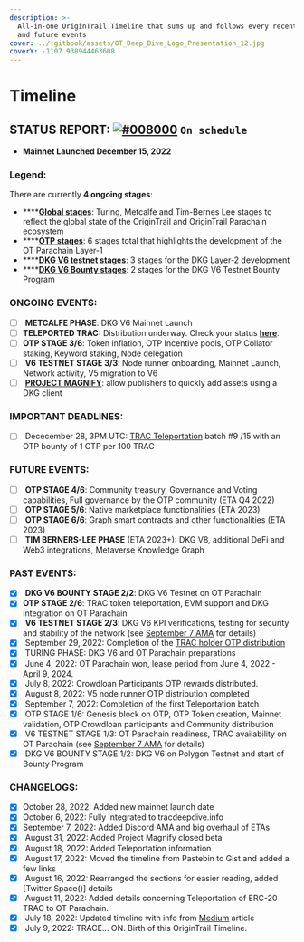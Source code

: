 ```yaml
---
description: >-
  All-in-one OriginTrail Timeline that sums up and follows every recent, ongoing
  and future events
cover: ../.gitbook/assets/OT_Deep_Dive_Logo_Presentation_12.jpg
coverY: -1107.938944463608
---
```


# Timeline

## **STATUS REPORT:** [![#008000](https://camo.githubusercontent.com/53a80492bcf80d4918b684bb1a6f3e1a7791b9f9eb3b4790d339b7ef76c4b7d6/68747470733a2f2f7669612e706c616365686f6c6465722e636f6d2f31352f3030383030302f3030383030302e706e67)](https://camo.githubusercontent.com/53a80492bcf80d4918b684bb1a6f3e1a7791b9f9eb3b4790d339b7ef76c4b7d6/68747470733a2f2f7669612e706c616365686f6c6465722e636f6d2f31352f3030383030302f3030383030302e706e67) `On schedule`

* **Mainnet Launched December 15, 2022**

### **Legend:**

There are currently **4 ongoing stages**:

* ****[**Global stages**](https://origintrail.io/roadmap): Turing, Metcalfe and Tim-Bernes Lee stages to reflect the global state of the OriginTrail and OriginTrail Parachain ecosystem
* ****[**OTP stages**](https://medium.com/origintrail/google-for-web3-specific-blockchain-origintrail-parachain-launches-today-heres-what-s-next-9a0d92bb72ef): 6 stages total that highlights the development of the OT Parachain Layer-1
* ****[**DKG V6 testnet stages**](https://docs.origintrail.io/decentralized-knowledge-graph-layer-2/dkg-v6-launch-progress): 3 stages for the DKG Layer-2 development
* ****[**DKG V6 Bounty stages**](https://bountyprogram.origintrail.io/): 2 stages for the DKG V6 Testnet Bounty Program

### **ONGOING EVENTS:**

* [ ] &#x20;**METCALFE PHASE**: DKG V6 Mainnet Launch
* [ ] **TELEPORTED TRAC:** Distribution underway. Check your status [**here**](https://teleport.origintrail.io/trac-distribution).
* [ ] **OTP STAGE 3/6**: Token inflation, OTP Incentive pools, OTP Collator staking, Keyword staking, Node delegation
* [ ] &#x20;**V6 TESTNET STAGE 3/3**: Node runner onboarding, Mainnet Launch, Network activity, V5 migration to V6
* [ ] &#x20;[**PROJECT MAGNIFY**](https://projectmagnify.io/): allow publishers to quickly add assets using a DKG client

### **IMPORTANT DEADLINES:**

* [ ] &#x20;Dececember 28, 3PM UTC: [TRAC Teleportation](https://teleport.origintrail.io/) batch #9 /15 with an OTP bounty of 1 OTP per 100 TRAC

### **FUTURE EVENTS:**

* [ ] &#x20;**OTP STAGE 4/6**: Community treasury, Governance and Voting capabilities, Full governance by the OTP community (ETA Q4 2022)
* [ ] &#x20;**OTP STAGE 5/6**: Native marketplace functionalities (ETA 2023)
* [ ] &#x20;**OTP STAGE 6/6**: Graph smart contracts and other functionalities (ETA 2023)
* [ ] &#x20;**TIM BERNERS-LEE PHASE** (ETA 2023+): DKG V8, additional DeFi and Web3 integrations, Metaverse Knowledge Graph

### **PAST EVENTS:**

* [x] &#x20;**DKG V6 BOUNTY STAGE 2/2**: DKG V6 Testnet on OT Parachain
* [x] **OTP STAGE 2/6**: TRAC token teleportation, EVM support and DKG integration on OT Parachain
* [x] &#x20;**V6 TESTNET STAGE 2/3**: DKG V6 KPI verifications, testing for security and stability of the network (see [September 7 AMA](https://gist.github.com/Valcyclovir/4346e7e85c4d2ef7d8a68a157edc428d) for details)
* [x] &#x20;September 29, 2022: Completion of the [TRAC holder OTP distribution](https://medium.com/origintrail/otp-distribution-process-explained-2878a440d9d7)
* [x] &#x20;TURING PHASE: DKG V6 and OT Parachain preparations
* [x] &#x20;June 4, 2022: OT Parachain won, lease period from June 4, 2022 - April 9, 2024.
* [x] &#x20;July 8, 2022: Crowdloan Participants OTP rewards distributed.
* [x] &#x20;August 8, 2022: V5 node runner OTP distribution completed
* [x] &#x20;September 7, 2022: Completion of the first Teleportation batch
* [x] &#x20;OTP STAGE 1/6: Genesis block on OTP, OTP Token creation, Mainnet validation, OTP Crowdloan participants and Community distribution
* [x] &#x20;V6 TESTNET STAGE 1/3: OT Parachain readiness, TRAC availability on OT Parachain (see [September 7 AMA](https://gist.github.com/Valcyclovir/4346e7e85c4d2ef7d8a68a157edc428d) for details)
* [x] &#x20;DKG V6 BOUNTY STAGE 1/2: DKG V6 on Polygon Testnet and start of Bounty Program

### **CHANGELOGS:**

* [x] October 28, 2022: Added new mainnet launch date
* [x] October 6, 2022: Fully integrated to tracdeepdive.info
* [x] September 7, 2022: Added Discord AMA and big overhaul of ETAs
* [x] &#x20;August 31, 2022: Added Project Magnify closed beta
* [x] &#x20;August 18, 2022: Added Teleportation information
* [x] &#x20;August 17, 2022: Moved the timeline from Pastebin to Gist and added a few links
* [x] &#x20;August 16, 2022: Rearranged the sections for easier reading, added \[Twitter Space()] details
* [x] &#x20;August 11, 2022: Added details concerning Teleportation of ERC-20 TRAC to OT Parachain.
* [x] &#x20;July 18, 2022: Updated timeline with info from [Medium](https://medium.com/origintrail/origintrail-dkg-v6-feature-locked-and-loaded-for-stage-2-release-on-origintrail-parachain-dd809b1c4ff0) article
* [x] &#x20;July 9, 2022: TRACE... ON. Birth of this OriginTrail Timeline.
